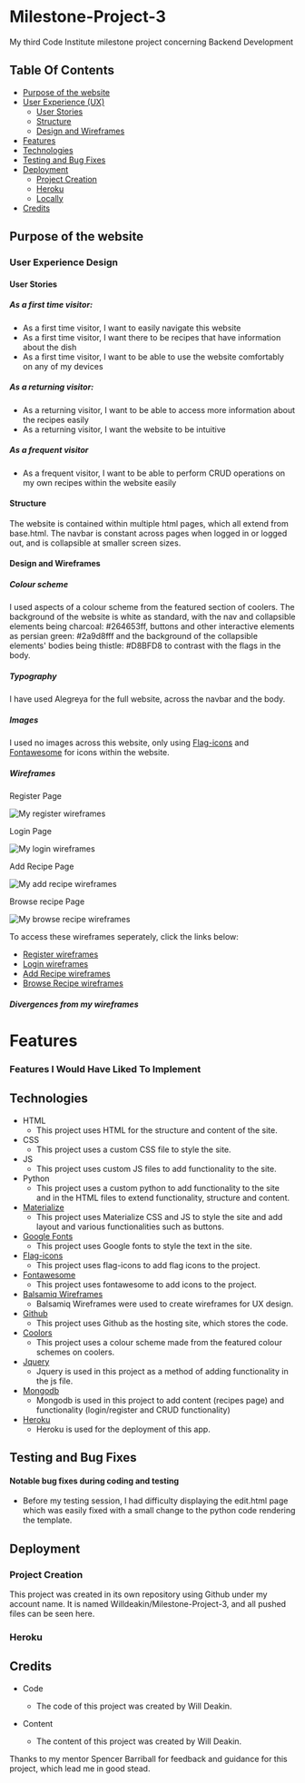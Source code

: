 # Milestone-Project-3
My third Code Institute milestone project concerning  Backend Development

## Table Of Contents
* [Purpose of the website](#purpose-of-the-website)
* [User Experience (UX)](#user-experience-design)
    * [User Stories](#user-stories)
    * [Structure](#structure)
    * [Design and Wireframes](#design-and-wireframes)
* [Features](#features)
* [Technologies](#technologies)
* [Testing and Bug Fixes](#testing-and-bug-fixes)
* [Deployment](#deployment)
    * [Project Creation](#project-creation)
    * [Heroku](#using-heroku)
    * [Locally](#run-locally)
* [Credits](#credits)

## Purpose of the website

### User Experience Design
#### User Stories

##### As a first time visitor:
- As a first time visitor, I want to easily navigate this website
- As a first time visitor, I want there to be recipes that have information about the dish
- As a first time visitor, I want to be able to use the website comfortably on any of my devices
##### As a returning visitor:
- As a returning visitor, I want to be able to access more information about the recipes easily
- As a returning visitor, I want the website to be intuitive 
##### As a frequent visitor
- As a frequent visitor, I want to be able to perform CRUD operations on my own recipes within the website easily
#### Structure
The website is contained within multiple html pages, which all extend from base.html. The navbar is constant across pages when logged in or logged out, and is collapsible at smaller screen sizes. 



#### Design and Wireframes

##### Colour scheme
I used aspects of a colour scheme from the featured section of coolers. The background of the website is white as standard, with the nav and collapsible elements being charcoal: #264653ff, buttons and other interactive elements as persian green: #2a9d8fff and the background of the collapsible elements' bodies being thistle: #D8BFD8 to contrast with the flags in the body.

##### Typography
I have used Alegreya for the full website, across the navbar and the body.

##### Images
I used no images across this website, only using [Flag-icons](https://flagicons.lipis.dev/) and [Fontawesome](https://fontawesome.com/) for icons within the website.

##### Wireframes
Register Page

![My register wireframes](/wireframes/register.png)

Login Page

![My login wireframes](/wireframes/login.png)

Add Recipe Page

![My add recipe wireframes](/wireframes/add_recipe.png)

Browse recipe Page

![My browse recipe wireframes](/wireframes/browse_recipes.png)

To access these wireframes seperately, click the links below:
* [Register wireframes](/wireframes/register.png)
* [Login wireframes](/wireframes/login.png)
* [Add Recipe wireframes](/wireframes/add_recipe.png)
* [Browse Recipe wireframes](/wireframes/browse_recipes.png)
##### Divergences from my wireframes

# Features

### Features I Would Have Liked To Implement

## Technologies
* HTML
    * This project uses HTML for the structure and content of the site.
* CSS
    * This project uses a custom CSS file to style the site.
* JS
    * This project uses custom JS files to add functionality to the site.
* Python
    * This project uses a custom python to add functionality to the site and in the HTML files to extend functionality, structure and content.
* [Materialize](https://materializecss.com/)
    * This project uses Materialize CSS and JS to style the site and add layout and various functionalities such as buttons.
* [Google Fonts](https://fonts.google.com/)
    * This project uses Google fonts to style the text in the site.
* [Flag-icons](https://flagicons.lipis.dev/)
    * This project uses flag-icons to add flag icons to the project.
* [Fontawesome](https://fontawesome.com/)
    * This project uses fontawesome to add icons to the project.
* [Balsamiq Wireframes](https://balsamiq.com/wireframes/?gclid=CjwKCAiA9bmABhBbEiwASb35Vz5eNriDRNqnP0yfLYeqI0aYF9r5Qf45QNEoXootlZ-VmwSloDl8rRoCdbcQAvD_BwE)
    * Balsamiq Wireframes were used to create wireframes for UX design.
* [Github](https://github.com/)
    * This project uses Github as the hosting site, which stores the code.
* [Coolors](https://coolors.co/)
    * This project uses a colour scheme made from the featured colour schemes on coolers.
* [Jquery](https://jquery.com/)
    * Jquery is used in this project as a method of adding functionality in the js file.
* [Mongodb](https://www.mongodb.com/)
    * Mongodb is used in this project to add content (recipes page) and functionality (login/register and CRUD functionality)
* [Heroku](https://www.heroku.com)
    * Heroku is used for the deployment of this app.

## Testing and Bug Fixes

#### Notable bug fixes during coding and testing
- Before my testing session, I had difficulty displaying the edit.html page which was easily fixed with a small change to the python code rendering the template.

## Deployment

### Project Creation
This project was created in its own repository using Github under my account name. It is named Willdeakin/Milestone-Project-3, and all pushed files can be seen here.

### Heroku


## Credits
- Code
    - The code of this project was created by Will Deakin.

- Content
    - The content of this project was created by Will Deakin.


Thanks to my mentor Spencer Barriball for feedback and guidance for this project, which lead me in good stead.